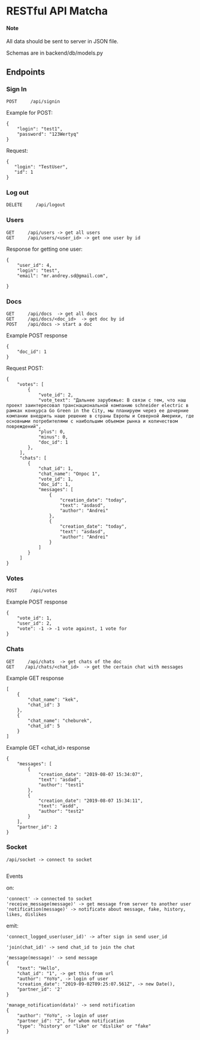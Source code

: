 # RESTful API Matcha

#### Note
All data should be sent to server in JSON file.

Schemas are in backend/db/models.py

## Endpoints

 
 ### Sign In
```
POST     /api/signin
```
Example for POST:
```
{
    "login": "test1",
    "password": "123Wertyq"
}
 ```
 
Request:
 ```
{
    "login": "TestUser",
    "id": 1
}
 ```

 ### Log out
```
DELETE     /api/logout
```

### Users

```
GET     /api/users -> get all users
GET     /api/users/<user_id> -> get one user by id
```

Response for getting one user:
```
{
    "user_id": 4,
    "login": "test",
    "email": "mr.andrey.sd@gmail.com",
   
}

```
### Docs
```
GET     /api/docs  -> get all docs
GET     /api/docs/<doc_id>  -> get doc by id
POST    /api/docs -> start a doc
```
Example POST response
```
{
	"doc_id": 1
}
```

Request POST:
```
{
    "votes": [
        {
            "vote_id": 2,
            "vote_text": "Дальнее зарубежье: В связи с тем, что наш проект заинтересовал транснациональной компанию schneider electric в рамках конкурса Go Green in the City, мы планируем через ее дочерние компании внедрить наше решение в страны Европы и Северной Америки, где основными потребителями с наибольшим объемом рынка и количеством повреждений",
            "plus": 0,
            "minus": 0,
            "doc_id": 1
        },
     ],
     "chats": [
        {
            "chat_id": 1,
            "chat_name": "Опрос 1",
            "vote_id": 1,
            "doc_id": 1,
            "messages": [
                {
                    "creation_date": "today",
                    "text": "asdasd",
                    "author": "Andrei"
                },
                {
                    "creation_date": "today",
                    "text": "asdasd",
                    "author": "Andrei"
                }
            ]
        }
     ]
}

```
### Votes
```
POST     /api/votes
```
Example POST response
```
{
	"vote_id": 1,
	"user_id": 2,
	"vote": -1 -> -1 vote against, 1 vote for
}
```

### Chats

```
GET     /api/chats  -> get chats of the doc
GET    /api/chats/<chat_id>  -> get the certain chat with messages
```
Example GET response
```
[
    {
        "chat_name": "kek",
        "chat_id": 3
    },
    {
        "chat_name": "cheburek",
        "chat_id": 5
    }
]
```

Example GET <chat_id>  response
```
{
    "messages": [
        {
            "creation_date": "2019-08-07 15:34:07",
            "text": "asdad",
            "author": "test1"
        },
        {
            "creation_date": "2019-08-07 15:34:11",
            "text": "asdd",
            "author": "test2"
        }
    ],
    "partner_id": 2
}
```

### Socket

```
/api/socket -> connect to socket
    
```
Events

on:

```
'connect' -> connected to socket
'receive_message(message)' -> get message from server to another user
'notification(message)' -> notificate about message, fake, history, likes, dislikes

```

emit:

```
'connect_logged_user(user_id)' -> after sign in send user_id
```

```
'join(chat_id)' -> send chat_id to join the chat
```

```
'message(message)' -> send message 
{
    "text": "Hello",
    "chat_id": "1", -> get this from url
    "author": "YoYo", -> login of user
    "creation_date": "2019-09-02T09:25:07.561Z", -> new Date(),
    "partner_id": '2'
}
```

```
'manage_notification(data)' -> send notification 
{
    "author": "YoYo", -> login of user
    "partner_id": "2", for whom notification
    "type": "history" or "like" or "dislike" or "fake"
}
```


